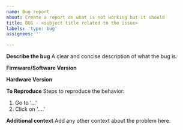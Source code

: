 ```yaml
---
name: Bug report
about: Create a report on what is not working but it should
title: BUG - <subject title related to the issue>
labels: 'type: bug'
assignees: ''

---
```


**Describe the bug**
A clear and concise description of what the bug is.

**Firmware/Software Version**

**Hardware Version**

**To Reproduce**
Steps to reproduce the behavior:
1. Go to '...'
2. Click on '....'

**Additional context**
Add any other context about the problem here.
